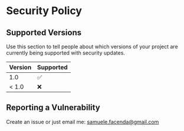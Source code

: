 # Security Policy

## Supported Versions

Use this section to tell people about which versions of your project are
currently being supported with security updates.

| Version | Supported          |
| ------- | ------------------ |
| 1.0   | :white_check_mark: |
| < 1.0   | :x:                |

## Reporting a Vulnerability

Create an issue or just email me: samuele.facenda@gmail.com
